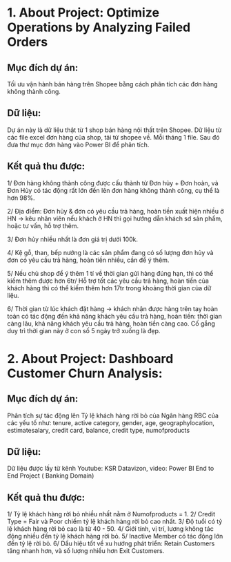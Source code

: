 # 1. About Project: Optimize Operations by Analyzing Failed Orders

## Mục đích dự án:
Tối ưu vận hành bán hàng trên Shopee bằng cách phân tích các đơn hàng không thành công.

## Dữ liệu:
Dự án này là dữ liệu thật từ 1 shop bán hàng nội thất trên Shopee.
Dữ liệu từ các file excel đơn hàng của shop, tải từ shopee về. Mỗi tháng 1 file. Sau đó đưa thư mục đơn hàng vào Power BI để phân tích.

## Kết quả thu được:
1/ Đơn hàng không thành công được cấu thành từ Đơn hủy + Đơn hoàn, và Đơn Hủy có tác động rất lớn đến lên đơn hàng không thành công, cụ thể là hơn 98%.

2/ Địa điểm: Đơn hủy & đơn có yêu cầu trả hàng, hoàn tiền xuất hiện nhiều ở HN → kêu nhân viên nếu khách ở HN thì gọi hướng dẫn khách sd sản phẩm, hoặc tư vấn, hỗ trợ thêm.

3/ Đơn hủy nhiều nhất là đơn giá trị dưới 100k.

4/ Kệ gỗ, than, bếp nướng  là các sản phẩm đang có số lượng đơn hủy và đơn có yêu cầu trả hàng, hoàn tiền nhiều, cần để ý thêm.

5/ Nếu chủ shop để ý thêm 1 tí về thời gian gửi hàng đúng hạn, thì có thể kiếm thêm được hơn 6tr/ Hỗ trợ tốt các yêu cầu trả hàng, hoàn tiền của khách hàng thì có thể kiếm thêm hơn 17tr trong khoảng thời gian của dữ liệu.

6/ Thời gian từ lúc khách đặt hàng → khách nhận được hàng trên tay hoàn toàn có tác động đến khả năng khách yêu cầu trả hàng, hoàn tiền: thời gian càng lâu, khả năng khách yêu cầu trả hàng, hoàn tiền càng cao. Cố gắng duy trì thời gian này ở con số 5 ngày trở xuống là đẹp.

# 2. About Project: Dashboard Customer Churn Analysis:
## Mục đích dự án:
Phân tích sự tác động lên Tỷ lệ khách hàng rời bỏ của Ngân hàng RBC của các yếu tố như: tenure, active category, gender, age, geographylocation, estimatesalary, credit card, balance, credit type, numofproducts

## Dữ liệu:
Dữ liệu được lấy từ kênh Youtube: KSR Datavizon, video: Power BI End to End Project ( Banking Domain)

## Kết quả thu được:
1/ Tỷ lệ khách hàng rời bỏ nhiều nhất nằm ở Numofproducts = 1.
2/ Credit Type = Fair và Poor chiếm tỷ lệ khách hàng rời bỏ cao nhất.
3/ Độ tuổi có tỷ lệ khách hàng rời bỏ cao là từ 40 - 50.
4/ Giới tính, vị trí, lương không tác động nhiều đến tỷ lệ khách hàng rời bỏ.
5/ Inactive Member có tác động lớn đến tỷ lệ rời bỏ.
6/ Dấu hiệu tốt về xu hướng phát triển: Retain Customers tăng nhanh hơn, và số lượng nhiều hơn Exit Customers.


